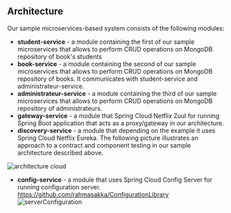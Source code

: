 ## Architecture

Our sample microservices-based system consists of the following modules:
- **student-service** - a module containing the first of our sample microservices that allows to perform CRUD operations on MongoDB repository of book's students
- **book-service** - a module containing the second of our sample microservices that allows to perform CRUD operations on MongoDB repository of books. It communicates with student-service and administrateur-service.
- **administrateur-service** - a module containing the third of our sample microservices that allows to perform CRUD operations on MongoDB repository of administrateurs. 
- **gateway-service** - a module that Spring Cloud Netflix Zuul for running Spring Boot application that acts as a proxy/gateway in our architecture.
- **discovery-service** - a module that depending on the example it uses Spring Cloud Netflix Eureka.
The following picture illustrates an approach to a contract and component testing in our sample architecture described above.

![architecture cloud](https://user-images.githubusercontent.com/62676613/150198358-72235b34-a876-4f6c-9aba-d6bfad2dd2bb.PNG)



- **config-service** - a module that uses Spring Cloud Config Server for running configuration server. https://github.com/rahmasakka/ConfigurationLibrary
![serverConfiguration](https://user-images.githubusercontent.com/62676613/150198370-4adf4841-1009-4358-8052-4d983d660cde.PNG)
